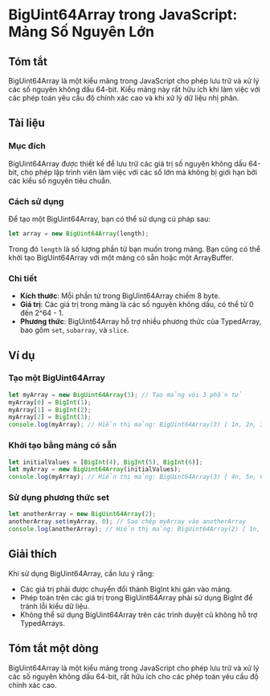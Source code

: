 <!--
Meta Description: # BigUint64Array trong JavaScript: Mảng Số Nguyên Lớn ## Tóm tắt BigUint64Array là một kiểu mảng trong JavaScript cho phép lưu trữ và xử lý các số ngu...
Meta Keywords: biguint64array, mảng, các, myarray, trong
-->

# BigUint64Array trong JavaScript: Mảng Số Nguyên Lớn

## Tóm tắt
BigUint64Array là một kiểu mảng trong JavaScript cho phép lưu trữ và xử lý các số nguyên không dấu 64-bit. Kiểu mảng này rất hữu ích khi làm việc với các phép toán yêu cầu độ chính xác cao và khi xử lý dữ liệu nhị phân.

## Tài liệu
### Mục đích
BigUint64Array được thiết kế để lưu trữ các giá trị số nguyên không dấu 64-bit, cho phép lập trình viên làm việc với các số lớn mà không bị giới hạn bởi các kiểu số nguyên tiêu chuẩn.

### Cách sử dụng
Để tạo một BigUint64Array, bạn có thể sử dụng cú pháp sau:
```javascript
let array = new BigUint64Array(length);
```
Trong đó `length` là số lượng phần tử bạn muốn trong mảng. Bạn cũng có thể khởi tạo BigUint64Array với một mảng có sẵn hoặc một ArrayBuffer.

### Chi tiết
- **Kích thước**: Mỗi phần tử trong BigUint64Array chiếm 8 byte.
- **Giá trị**: Các giá trị trong mảng là các số nguyên không dấu, có thể từ 0 đến 2^64 - 1.
- **Phương thức**: BigUint64Array hỗ trợ nhiều phương thức của TypedArray, bao gồm `set`, `subarray`, và `slice`.

## Ví dụ
### Tạo một BigUint64Array
```javascript
let myArray = new BigUint64Array(3); // Tạo mảng với 3 phần tử
myArray[0] = BigInt(1);
myArray[1] = BigInt(2);
myArray[2] = BigInt(3);
console.log(myArray); // Hiển thị mảng: BigUint64Array(3) [ 1n, 2n, 3n ]
```

### Khởi tạo bằng mảng có sẵn
```javascript
let initialValues = [BigInt(4), BigInt(5), BigInt(6)];
let myArray = new BigUint64Array(initialValues);
console.log(myArray); // Hiển thị mảng: BigUint64Array(3) [ 4n, 5n, 6n ]
```

### Sử dụng phương thức set
```javascript
let anotherArray = new BigUint64Array(2);
anotherArray.set(myArray, 0); // Sao chép myArray vào anotherArray
console.log(anotherArray); // Hiển thị mảng: BigUint64Array(2) [ 1n, 2n ]
```

## Giải thích
Khi sử dụng BigUint64Array, cần lưu ý rằng:
- Các giá trị phải được chuyển đổi thành BigInt khi gán vào mảng.
- Phép toán trên các giá trị trong BigUint64Array phải sử dụng BigInt để tránh lỗi kiểu dữ liệu.
- Không thể sử dụng BigUint64Array trên các trình duyệt cũ không hỗ trợ TypedArrays.

## Tóm tắt một dòng
BigUint64Array là một kiểu mảng trong JavaScript cho phép lưu trữ và xử lý các số nguyên không dấu 64-bit, rất hữu ích cho các phép toán yêu cầu độ chính xác cao.